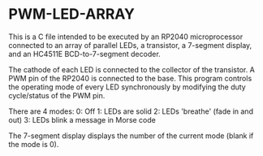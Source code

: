 # PWM-LED-ARRAY

This is a C file intended to be executed by an RP2040 microprocessor connected to an array of parallel LEDs, a transistor, a 7-segment display, and an HC4511E BCD-to-7-segment decoder.

The cathode of each LED is connected to the collector of the transistor. A PWM pin of the RP2040 is connected to the base. This program controls the operating mode of every LED synchronously by
modifying the duty cycle/status of the PWM pin.

There are 4 modes:
0: Off 
1: LEDs are solid
2: LEDs 'breathe' (fade in and out)
3: LEDs blink a message in Morse code

The 7-segment display displays the number of the current mode (blank if the mode is 0).
